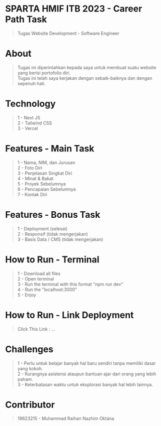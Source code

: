 # SPARTA HMIF ITB 2023 - Career Path Task
> Tugas Website Development - Software Engineer

# About
> Tugas ini diperintahkan kepada saya untuk membuat suatu website yang berisi portofolio diri.
> <br>
> Tugas ini telah saya kerjakan dengan sebaik-baiknya dan dengan sepenuh hati.

# Technology
> 1 - Next JS
> <br>
> 2 - Tailwind CSS
> <br>
> 3 - Vercel

# Features - Main Task
> 1 - Nama, NIM, dan Jurusan
> <br>
> 2 - Foto Diri
> <br>
> 3 - Penjelasan Singkat Diri
> <br>
> 4 - Minat & Bakat
> <br>
> 5 - Proyek Sebelumnya
> <br>
> 6 - Pencapaian Sebelumnya
> <br>
> 7 - Kontak Diri

# Features - Bonus Task
> 1 - Deployment (selesai)
> <br>
> 2 - Responsif (tidak mengerjakan)
> <br>
> 3 - Basis Data / CMS (tidak mengerjakan)

# How to Run - Terminal
> 1 - Download all files
> <br>
> 2 - Open terminal
> <br>
> 3 - Run the terminal with this format "npm run dev"
> <br>
> 4 - Run the "localhost:3000"
> <br>
> 5 - Enjoy

# How to Run - Link Deployment
> Click This Link : ...

# Challenges
> 1 - Perlu untuk belajar banyak hal baru sendiri tanpa memiliki dasar yang kokoh.
> <br>
> 2 - Kurangnya asistensi ataupun bantuan ajar dari orang yang lebih paham.
> <br>
> 3 - Keterbatasan waktu untuk eksplorasi banyak hal lebih lainnya.

# Contributor
> 19623215 - Muhammad Raihan Nazhim Oktana
